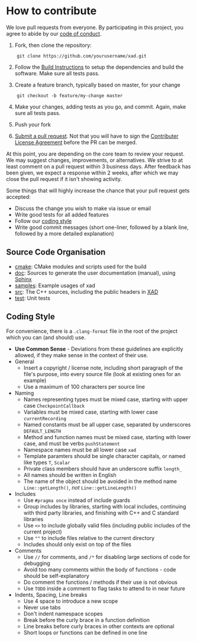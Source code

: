 # How to contribute

We love pull requests from everyone. By participating in this project, you agree to abide
by our [code of conduct](CODE_OF_CONDUCT.md).

1. Fork, then clone the repository:

```
    git clone https://github.com/yourusername/xad.git
```

2. Follow the [Build Instructions](README.md) to setup the dependencies and 
   build the software. Make sure all tests pass.
   
3. Create a feature branch, typically based on master, for your change

```
    git checkout -b feature/my-change master
```

4. Make your changes, adding tests as you go, and commit. Again, make sure all 
   tests pass.
   
5. Push your fork 

6. [Submit a pull request][pr]. Not that you will have to sign the [Contributer License Agreement][cla] 
   before the PR can be merged.

At this point, you are depending on the core team to review your request. 
We may suggest changes, improvements, or alternatives. 
We strive to at least comment on a pull request within 3 business days. 
After feedback has been given, we expect a response within 2 weeks, 
after which we may close the pull request if it isn't showing activity.

Some things that will highly increase the chance that your pull request gets
accepted:

* Discuss the change you wish to make via issue or email
* Write good tests for all added features
* Follow our [coding style](#coding-style)
* Write good commit messages (short one-liner, followed by a blank line, 
  followed by a more detailed explanation)

[pr]: https://github.com/xcelerit/xad/compare/
[cla]:https://gist.github.com/xcelerit-dev/4a5c0cf1fbfed7be64308d1c2f47bd25

## Source Code Organisation

* [cmake](cmake): CMake modules and scripts used for the build
* [doc](doc): Sources to generate the user documentation (manual), using [Sphinx](http://www.sphinx-doc.org)
* [samples](samples): Example usages of xad
* [src](src): The C++ sources, including the public headers in [XAD](src/XAD)
* [test](test): Unit tests

## Coding Style

For convenience, there is a `.clang-format` file in the root of the project which you can (and should) use.


* __Use Common Sense__ - Deviations from these guidelines are explicitly allowed, if they make
  sense in the context of their use.
* General
  * Insert a copyright / license note, including short paragraph of the file's 
    purpose, into every source file (look at existing ones for an example)
  * Use a maximum of 100 characters per source line
* Naming
  * Names representing types must be mixed case, starting with upper case `CheckpointCallback`
  * Variables must be mixed case, starting with lower case `currentRecording`
  * Named constants must be all upper case, separated by underscores `DEFAULT_LENGTH`
  * Method and function names must be mixed case, starting with lower case, and must be verbs `pushStatement`
  * Namespace names must be all lower case `xad`
  * Template paramters should be single character capitals, or named like types `T`, `Scalar`
  * Private class members should have an underscore suffix `length_`
  * All names should be written in English
  * The name of the object should be avoided in the method name `Line::getLength()`, *not* `Line::getLineLength()`
* Includes
  * Use `#pragma once` instead of include guards
  * Group includes by libraries, starting with local includes, continuing with third party libraries, 
    and finishing with C++ and C standard libraries
  * Use `<>` to include globally valid files (including public includes of the current project)
  * Use `""` to include files relative to the current directory
  * Includes should only exist on top of the files
* Comments
  * Use `//` for comments, and `/*` for disabling large sections of code for debugging
  * Avoid too many comments within the body of functions - code should be
    self-explanatory
  * Do comment the functions / methods if their use is not obvious
  * Use `TODO` inside a comment to flag tasks to attend to in near future
* Indents, Spacing, Line breaks
  * Use 4 space to introduce a new scope
  * Never use tabs
  * Don't indent namespace scopes
  * Break before the curly brace in a function definition
  * Line breaks before curly braces in other contexts are optional
  * Short loops or functions can be defined in one line


